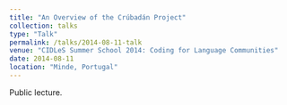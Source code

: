```yaml
---
title: "An Overview of the Crúbadán Project"
collection: talks
type: "Talk"
permalink: /talks/2014-08-11-talk
venue: "CIDLeS Summer School 2014: Coding for Language Communities"
date: 2014-08-11
location: "Minde, Portugal"
---
```


Public lecture.
